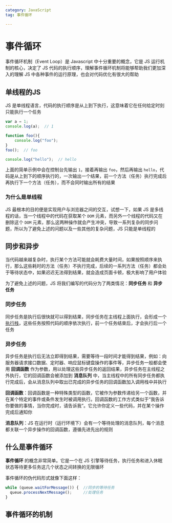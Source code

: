 ```yaml
---
category: JavaScript
tag: 事件循环

---
```





# 事件循环
事件循环机制（Event Loop）是 Javascript 中十分重要的概念，它是 JS 运行机制的核心，决定了 JS 代码的执行顺序，理解事件循环机制将能够帮助我们更加深入的理解 JS 中各种事件的运行原理，也会对代码优化有很大的帮助

## 单线程的JS
JS 是单线程语言，代码的执行顺序是从上到下执行，这意味着它在任何给定时刻只能执行一个任务

```js
var a = 1;
console.log(a);  // 1

function foo(){
    console.log("foo");
}
foo();  // foo

console.log("hello");  // hello
```
上面的简单示例中会在控制台先输出 `1`，接着再输出 `foo`，然后再输出 `hello`，代码是从上到下的顺序执行的，一次输出一个结果，前一个方法（任务）执行完成后再执行下一个方法（任务），而不会同时输出所有的结果

### 为什么是单线程    
JS 最根本的目的便是实现用户与浏览器之间的交互，试想一下，如果 JS 是多线程的话，当一个线程中的代码在获取某个 `DOM` 元素，而另外一个线程的代码又在删除这个 `DOM` 元素，那么这两种操作就会产生冲突，导致一系列复杂的同步问题，所以为了避免上述的问题以及一些其他的复杂问题，JS 只能是单线程的

## 同步和异步
当代码越来越复杂时，执行某个方法可能就会耗费大量时间，如果按照顺序来执行，那么这些耗时的方法（任务）不执行完成，后续的一系列方法（任务）都会处于等待状态中，如果迟迟无法得到结果，就会造成页面卡顿，极大影响了用户体验 
     
为了避免上述的问题，JS 将我们编写的代码分为了两类情况：**同步任务** 和 **异步任务**

### 同步任务
同步任务是执行后很快就可以得到结果，同步任务在主线程上面执行，会形成一个[执行栈][执行栈]，这些任务按照代码的顺序依次执行，前一个任务结束后，才会执行后一个任务

### 异步任务
异步任务是执行后无法立即得到结果，需要等待一段时间才能得到结果，例如：向服务器请求接口数据、定时器、响应鼠标键盘操作的事件等，异步任务一般都会使用 **回调函数** 作为参数，用以处理这些异步任务的返回结果，异步任务在主线程之外执行，它的回调函数会被添加到 **消息队列** 中，当主线程中的所有同步任务都执行完成后，会从消息队列中取出已完成的异步任务的回调函数加入调用栈中并执行

<Minfo>

**回调函数**：回调函数是一种特殊类型的函数，它被作为参数传递给另一个函数，并在某个特定的事件或条件发生时被调用执行。回调函数的工作方式类似于“我告诉你要做的事情，当你完成时，请告诉我”。它允许你定义一些代码，并在某个操作完成后通知你

**消息队列**：JS 在运行时（运行环境下）会有一个等待处理的消息队列，每个消息都关联一个异步操作的回调函数，遵循先进先出的规则

</Minfo>

## 什么是事件循环
**事件循环** 的概念非常简单。它是一个在 JS 引擎等待任务，执行任务和进入休眠状态等待更多任务这几个状态之间转换的无限循环  
   
事件循环的伪代码形式就像下面这样：
```js
while (queue.waitForMessage()) {  //同步的等待任务
  queue.processNextMessage();     //处理任务
}
```   







## 事件循环的机制




















[执行栈]:11.html#函数执行上下文